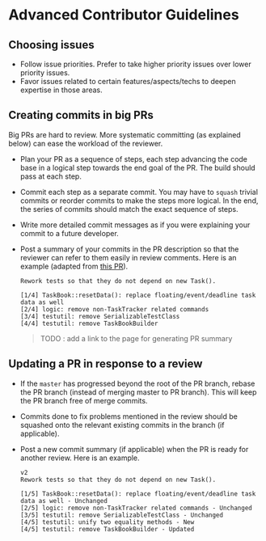 # Advanced Contributor Guidelines

## Choosing issues

* Follow issue priorities. Prefer to take higher priority issues over lower priority issues.
* Favor issues related to certain features/aspects/techs to deepen expertise in those areas. 
 
## Creating commits in big PRs

Big PRs are hard to review. More systematic committing (as explained below) can ease the workload of the reviewer.
 
* Plan your PR as a sequence of steps, each step advancing the code base in a logical step towards 
  the end goal of the PR. The build should pass at each step.
* Commit each step as a separate commit. You may have to `squash` trivial commits or reorder commits to make the steps
  more logical. In the end, the series of commits should match the exact sequence of steps.
* Write more detailed commit messages as if you were explaining your commit to a future developer.
* Post a summary of your commits in the PR description so that the reviewer can refer to them easily in review comments.
  Here is an example (adapted from [this PR](https://github.com/CS2103AUG2016-T11-C4/main/pull/120)). 
  
  ```
  Rework tests so that they do not depend on new Task().
  
  [1/4] TaskBook::resetData(): replace floating/event/deadline task data as well
  [2/4] logic: remove non-TaskTracker related commands
  [3/4] testutil: remove SerializableTestClass
  [4/4] testutil: remove TaskBookBuilder
  ```
  
  > TODO : add a link to the page for generating PR summary
  
## Updating a PR in response to a review
  
* If the `master` has progressed beyond the root of the PR branch, rebase the PR branch 
  (instead of merging master to PR branch). This will keep the PR branch free of merge commits.
* Commits done to fix problems mentioned in the review should be squashed onto the relevant existing commits in the 
  branch (if applicable).
* Post a new commit summary (if applicable) when the PR is ready for another review. Here is an example.

  ```
  v2
  Rework tests so that they do not depend on new Task().
  
  [1/5] TaskBook::resetData(): replace floating/event/deadline task data as well - Unchanged
  [2/5] logic: remove non-TaskTracker related commands - Unchanged
  [3/5] testutil: remove SerializableTestClass - Unchanged
  [4/5] testutil: unify two equality methods - New
  [4/5] testutil: remove TaskBookBuilder - Updated
  ```